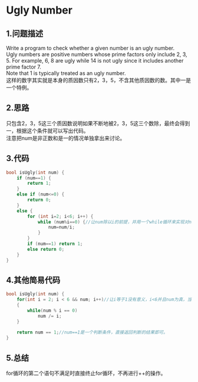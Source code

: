 Ugly Number
=======

1.问题描述
---------

Write a program to check whether a given number is an ugly number. <br>
Ugly numbers are positive numbers whose prime factors only include 2, 3, 5. For example, 6, 8 are ugly while 14 is not ugly since it includes another prime factor 7.<br> 
Note that 1 is typically treated as an ugly number. <br>
这样的数字其实就是本身的质因数只有2，3，5，不含其他质因数的数。其中一是一个特例。<br>

2.思路
-----

只包含2，3，5这三个质因数说明如果不断地被2，3，5这三个数除，最终会得到一，根据这个条件就可以写出代码。<br>
注意把num是非正数和是一的情况单独拿出来讨论。<br>

3.代码
------

```c
bool isUgly(int num) {
    if (num==1) {
        return 1;
    }
    else if (num<=0) {
        return 0;
    }
    else {
        for (int i=2; i<6; i++) {
            while (num%i==0) {//让num除以i的前提，并用一个while循环来实现对num的化简。
                num=num/i;
            }
        }
        if (num==1) return 1;
        else return 0;
    }
}
```
4.其他简易代码
---------

```c
bool isUgly(int num) {   
    for(int i = 2; i < 6 && num; i++)//让i等于1没有意义，i<6并且num为真，当num为0时while循环是一个死循环，num为false。
    {
        while(num % i == 0)
            num /= i;
    }
    
    return num == 1;//num==1是一个判断条件，直接返回判断的结果即可。
}
```

5.总结
-------

for循环的第二个语句不满足时直接终止for循环，不再进行++的操作。

